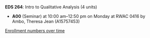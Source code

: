 **EDS 264**: Intro to Qualitative Analysis (4 units)

- **A00** (Seminar) at 10:00 am–12:50 pm on Monday at RWAC 0416 by Ambo, Theresa Jean (A15757453)

[Enrollment numbers over time](./EDS264.tsv)
